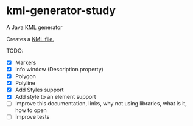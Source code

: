 # kml-generator-study
A Java KML generator

Creates a [KML file.](https://developers.google.com/kml/documentation/kmlreference)

TODO:
- [X] Markers
- [x] Info window (Description property)
- [X] Polygon
- [X] Polyline
- [X] Add Styles support
- [x] Add style to an element support
- [ ] Improve this documentation, links, why not using libraries, what is it, how to open
- [ ] Improve tests